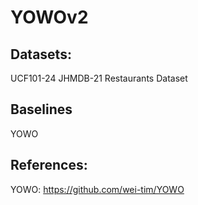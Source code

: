 # YOWOv2


## Datasets:
UCF101-24
JHMDB-21
Restaurants Dataset

## Baselines
YOWO

## References: 
YOWO: https://github.com/wei-tim/YOWO
